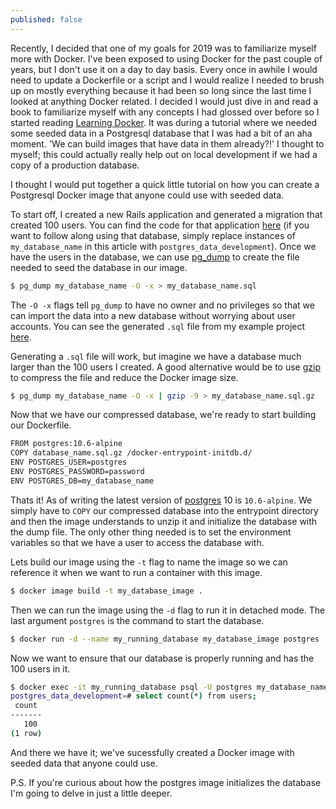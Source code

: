 ```yaml
---
published: false
---
```

Recently, I decided that one of my goals for 2019 was to familiarize myself more with Docker. I've been exposed to using Docker for the past couple of years, but I don't use it on a day to day basis. Every once in awhile I would need to update a Dockerfile or a script and I would realize I needed to brush up on mostly everything because it had been so long since the last time I looked at anything Docker related. I decided I would just dive in and read a book to familiarize myself with any concepts I had glossed over before so I started reading [Learning Docker](). It was during a tutorial where we needed some seeded data in a Postgresql database that I was had a bit of an aha moment. 'We can build images that have data in them already?!' I thought to myself; this could actually really help out on local development if we had a copy of a production database. 

I thought I would put together a quick little tutorial on how you can create a Postgresql Docker image that anyone could use with seeded data.

To start off, I created a new Rails application and generated a migration that created 100 users. You can find the code for that application [here](https://github.com/jer-k/postgres_docker_image_with_data/tree/master/postgres_data) (if you want to follow along using that database, simply replace instances of `my_database_name` in this article with `postgres_data_development`). Once we have the users in the database, we can use [pg_dump](https://www.postgresql.org/docs/10/app-pgdump.html) to create the file needed to seed the database in our image.

```bash
$ pg_dump my_database_name -O -x > my_database_name.sql
```

The `-O -x` flags tell `pg_dump` to have no owner and no privileges so that we can import the data into a new database without worrying about user accounts. You can see the generated `.sql` file from my example project [here](https://github.com/jer-k/postgres_docker_image_with_data/blob/master/pg_data.sql).

Generating a `.sql` file will work, but imagine we have a database much larger than the 100 users I created. A good alternative would be to use [gzip](https://www.gnu.org/software/gzip/) to compress the file and reduce the Docker image size.

```bash
$ pg_dump my_database_name -O -x | gzip -9 > my_database_name.sql.gz
```

Now that we have our compressed database, we're ready to start building our Dockerfile.

```bash
FROM postgres:10.6-alpine
COPY database_name.sql.gz /docker-entrypoint-initdb.d/
ENV POSTGRES_USER=postgres
ENV POSTGRES_PASSWORD=password
ENV POSTGRES_DB=my_database_name
```

Thats it! As of writing the latest version of [postgres](https://hub.docker.com/_/postgres) 10 is `10.6-alpine`. We simply have to `COPY` our compressed database into the entrypoint directory and then the image understands to unzip it and initialize the database with the dump file. The only other thing needed is to set the environment variables so that we have a user to access the database with.

Lets build our image using the `-t` flag to name the image so we can reference it when we want to run a container with this image.

```bash
$ docker image build -t my_database_image .
```

Then we can run the image using the `-d` flag to run it in detached mode. The last argument `postgres` is the command to start the database.

```bash
$ docker run -d --name my_running_database my_database_image postgres
```

Now we want to ensure that our database is properly running and has the 100 users in it.

```bash
$ docker exec -it my_running_database psql -U postgres my_database_name
postgres_data_development=# select count(*) from users;
 count 
-------
   100
(1 row)
```

And there we have it; we've sucessfully created a Docker image with seeded data that anyone could use. 


P.S.
If you're curious about how the postgres image initializes the database I'm going to delve in just a little deeper.
